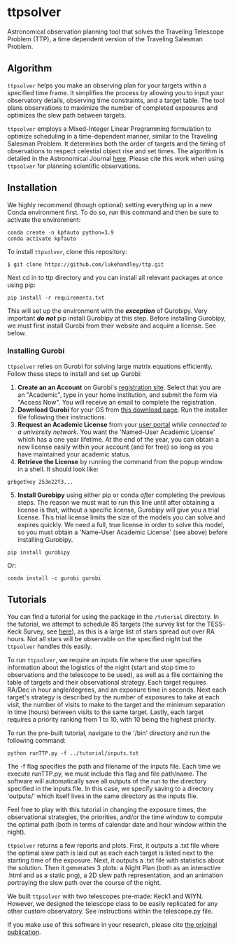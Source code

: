 # ttpsolver
Astronomical observation planning tool that solves the Traveling Telescope Problem (TTP), a time dependent version of the Traveling Salesman Problem.

## Algorithm
`ttpsolver` helps you make an observing plan for your targets within a specified time frame. It simplifies the process by allowing you to input your observatory details, observing time constraints, and a target table. The tool plans observations to maximize the number of completed exposures and optimizes the slew path between targets.

`ttpsolver` employs a Mixed-Integer Linear Programming formulation to optimize scheduling in a time-dependent manner, similar to the Traveling Salesman Problem. It determines both the order of targets and the timing of observations to respect celestial object rise and set times. The algorithm is detailed in the Astronomical Journal [here](https://iopscience.iop.org/article/10.3847/1538-3881/ad0dfb). Please cite this work when using `ttpsolver` for planning scientific observations.

## Installation
We highly recommend (though optional) setting everything up in a new Conda environment first. To do so, run this command and then be sure to activate the environment:
```
conda create -n kpfauto python=3.9
conda activate kpfauto
```

To install `ttpsolver`, clone this repository:
```
$ git clone https://github.com/lukehandley/ttp.git
```
Next cd in to ttp directory and you can install all relevant packages at once using pip:
```
pip install -r requirements.txt
```
This will set up the environment with the _**exception**_ of Gurobipy. Very important _**do not**_ pip install Gurobipy at this step. Before installing Gurobipy, we must first install Gurobi from their website and acquire a license. See below.


### Installing Gurobi
`ttpsolver` relies on Gurobi for solving large matrix equations efficiently. Follow these steps to install and set up Gurobi:

1. **Create an an Account** on Gurobi's [registration site](https://portal.gurobi.com/iam/register/). Select that you are an "Academic", type in your home institution, and submit the form via "Access Now". You will receive an email to complete the registration.
2. **Download Gurobi** for your OS from [this download page](https://www.gurobi.com/downloads/gurobi-software/). Run the installer file following their instructions.
3. **Request an Academic License** from your [user portal](https://portal.gurobi.com/iam/licenses/request/) *while connected to a university network*. You want the 'Named-User Academic License' which has a one year lifetime. At the end of the year, you can obtain a new license easily within your account (and for free) so long as you have maintained your academic status. 
4. **Retrieve the License** by running the command from the popup window in a shell. It should look like:
```
grbgetkey 253e22f3...
```
5. **Install Gurobipy** using either pip or conda *after* completing the previous steps. The reason we must wait to run this line until after obtaining a license is that, without a specific license, Gurobipy will give you a trial license. This trial license limits the size of the models you can solve and expires quickly. We need a full, true license in order to solve this model, so you must obtain a 'Name-User Academic License' (see above) before installing Gurobipy.
```
pip install gurobipy
```
Or:
```
conda install -c gurobi gurobi
```

## Tutorials
You can find a tutorial for using the package in the `/tutorial` directory. In the tutorial, we attempt to schedule 85 targets (the survey list for the TESS-Keck Survey, see [here](https://ui.adsabs.harvard.edu/abs/2022AJ....163..297C/abstract)), as this is a large list of stars spread out over RA hours. Not all stars will be observable on the specified night but the `ttpsolver` handles this easily.

To run `ttpsolver`, we require an inputs file where the user specifies information about the logistics of the night (start and stop time to observations and the telescope to be used), as well as a file containing the table of targets and their observational strategy. Each target requires RA/Dec in hour angle/degrees, and an exposure time in seconds. Next each target's strategy is described by the number of exposures to take at each visit, the number of visits to make to the target and the minimum separation in time (hours) between visits to the same target. Lastly, each target requires a priority ranking from 1 to 10, with 10 being the highest priority.

To run the pre-built tutorial, navigate to the '/bin' directory and run the following command:

```
python runTTP.py -f ../tutorial/inputs.txt
```

The -f flag specifies the path and filename of the inputs file. Each time we execute runTTP.py, we must include this flag and file path/name. The software will automatically save all outputs of the run to the directory specified in the inputs file. In this case, we specify saving to a directory 'outputs/' which itself lives in the same directory as the inputs file.

Feel free to play with this tutorial in changing the exposure times, the observational strategies, the priorities, and/or the time window to compute the optimal path (both in terms of calendar date and hour window within the night).

`ttpsolver` returns a few reports and plots. First, it outputs a .txt file where the optimal slew path is laid out as each each target is listed next to the starting time of the exposure. Next, it outputs a .txt file with statistics about the solution. Then it generates 3 plots: a Night Plan (both as an interactive .html and as a static png), a 2D slew path representation, and an animation portraying the slew path over the course of the night.

We built `ttpsolver` with two telescopes pre-made: Keck1 and WIYN. However, we designed the telescope class to be easily replicated for any other custom observatory. See instructions within the telescope.py file.  

If you make use of this software in your research, please cite [the original publication](https://ui.adsabs.harvard.edu/abs/2024AJ....167...33H).
